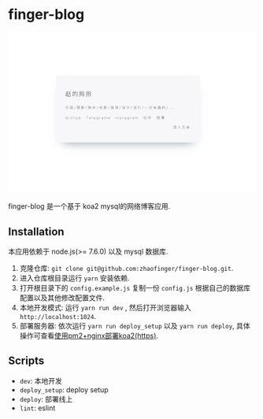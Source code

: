 # finger-blog

![预览图](./preview.png)

finger-blog 是一个基于 koa2 mysql的网络博客应用.

## Installation

本应用依赖于 node.js(>= 7.6.0) 以及 mysql 数据库.

1. 克隆仓库: `git clone git@github.com:zhaofinger/finger-blog.git`.
2. 进入仓库根目录运行 `yarn` 安装依赖.
3. 打开根目录下的 `config.example.js` 复制一份 `config.js` 根据自己的数据库配置以及其他修改配置文件.
4. 本地开发模式: 运行 `yarn run dev` , 然后打开浏览器输入 `http://localhost:1024`.
5. 部署服务器: 依次运行 `yarn run deploy_setup` 以及 `yarn run deploy`, 具体操作可查看[使用pm2+nginx部署koa2(https)](https://www.zhaofinger.com/detail/5).

## Scripts

* `dev`: 本地开发
* `deploy_setup`: deploy setup
* `deploy`: 部署线上
* `lint`: eslint
